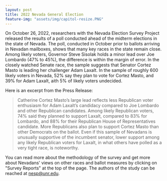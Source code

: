 ```yaml
---
layout: post
title: 2022 Nevada General Election
feature-img: "assets/img/capitol-resize.PNG"
---
```


On October 26, 2022, researchers with the Nevada Election Survey Project released the results of a poll conducted ahead of the midterm elections in the state of Nevada. The poll, conducted in October prior to ballots arriving in Nevadan mailboxes, shows that many key races in the state remain close. Among likely voters, Governor Steve Sisolak holds a minor lead over Joe Lombardo (47% to 45%), the difference is within the margin of error. In the closely watched Senate race, the sample suggests that Senator Cortez Masto is leading her challenger Adam Laxalt. In the sample of roughly 600 likely voters in Nevada, 52% say they plan to vote for Cortez Masto, and 39% for Adam Laxalt, aith 5% of likely voters undecided. 

Here is an excerpt from the Press Release:

> Catherine Cortez Masto’s large lead reflects less Republican voter enthusiasm for Adam Laxalt’s candidacy compared to Joe Lombardo and other Republican candidates. Among likely Republican voters, 74% said they planned to support Laxalt, compared to 83% for Lombardo, and 88% for their Republican House of Representatives candidate. More Republicans also plan to support Cortez Masto than other Democrats on the ballot. Even if this sample of Nevadans is unusually supportive of the incumbent senator, lower support among any likely Republican voters for Laxalt, in what others have polled as a very tight race, is noteworthy.

You can read more about the methodology of the survey and get more about Nevadans' views on other races and ballot measures by clicking on "Survey Reports" at the top of the page. The authors of the study can be reached at nesp@unr.edu.
